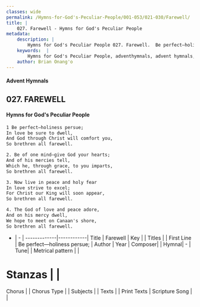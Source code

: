 ```yaml
---
classes: wide
permalink: /Hymns-for-God's-Peculiar-People/001-053/021-030/Farewell/
title: |
    027. Farewell - Hymns for God's Peculiar People
metadata:
    description: |
        Hymns for God's Peculiar People 027. Farewell.  Be perfect—holiness persue; In love be sure to dwell, And God through Christ will comfort you, So brethren all farewell.  
    keywords:  |
        Hymns for God's Peculiar People, adventhymnals, advent hymnals, Farewell,  Be perfect—holiness persue;. 
    author: Brian Onang'o
---
```

#### Advent Hymnals
## 027. FAREWELL
####  Hymns for God's Peculiar People
```txt
1 Be perfect—holiness persue;
In love be sure to dwell,
And God through Christ will comfort you,
So brethren all farewell.

2. Be of one mind—give God your hearts;
And of his mercies tell,
Which he, through grace, to you imparts,
So brethren all farewell.

3. Now live in peace and holy fear
In love strive to excel;
For Christ our King will soon appear,
So brethren all farewell.

4. The God of love and peace adore,
And on his mercy dwell,
We hope to meet on Canaan's shore,
So brethren all farewell.


```
- |   -  |
-------------|------------|
Title | Farewell |
Key |  |
Titles |  |
First Line |  Be perfect—holiness persue; |
Author | 
Year | 
Composer|  |
Hymnal|  - |
Tune|  |
Metrical pattern | |
# Stanzas |  |
Chorus |  |
Chorus Type |  |
Subjects |  |
Texts |  |
Print Texts | 
Scripture Song |  |
    
